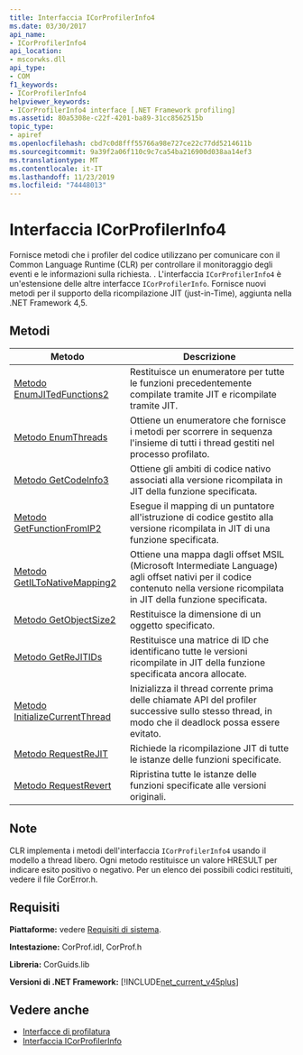 ```yaml
---
title: Interfaccia ICorProfilerInfo4
ms.date: 03/30/2017
api_name:
- ICorProfilerInfo4
api_location:
- mscorwks.dll
api_type:
- COM
f1_keywords:
- ICorProfilerInfo4
helpviewer_keywords:
- ICorProfilerInfo4 interface [.NET Framework profiling]
ms.assetid: 80a5308e-c22f-4201-ba89-31cc8562515b
topic_type:
- apiref
ms.openlocfilehash: cbd7c0d8fff55766a98e727ce22c77dd5214611b
ms.sourcegitcommit: 9a39f2a06f110c9c7ca54ba216900d038aa14ef3
ms.translationtype: MT
ms.contentlocale: it-IT
ms.lasthandoff: 11/23/2019
ms.locfileid: "74448013"
---
```

# <a name="icorprofilerinfo4-interface"></a>Interfaccia ICorProfilerInfo4
Fornisce metodi che i profiler del codice utilizzano per comunicare con il Common Language Runtime (CLR) per controllare il monitoraggio degli eventi e le informazioni sulla richiesta. . L'interfaccia `ICorProfilerInfo4` è un'estensione delle altre interfacce `ICorProfilerInfo`. Fornisce nuovi metodi per il supporto della ricompilazione JIT (just-in-Time), aggiunta nella .NET Framework 4,5.  
  
## <a name="methods"></a>Metodi  
  
|Metodo|Descrizione|  
|------------|-----------------|  
|[Metodo EnumJITedFunctions2](../../../../docs/framework/unmanaged-api/profiling/icorprofilerinfo4-enumjitedfunctions2-method.md)|Restituisce un enumeratore per tutte le funzioni precedentemente compilate tramite JIT e ricompilate tramite JIT.|  
|[Metodo EnumThreads](../../../../docs/framework/unmanaged-api/profiling/icorprofilerinfo4-enumthreads-method.md)|Ottiene un enumeratore che fornisce i metodi per scorrere in sequenza l'insieme di tutti i thread gestiti nel processo profilato.|  
|[Metodo GetCodeInfo3](../../../../docs/framework/unmanaged-api/profiling/icorprofilerinfo4-getcodeinfo3-method.md)|Ottiene gli ambiti di codice nativo associati alla versione ricompilata in JIT della funzione specificata.|  
|[Metodo GetFunctionFromIP2](../../../../docs/framework/unmanaged-api/profiling/icorprofilerinfo4-getfunctionfromip2-method.md)|Esegue il mapping di un puntatore all'istruzione di codice gestito alla versione ricompilata in JIT di una funzione specificata.|  
|[Metodo GetILToNativeMapping2](../../../../docs/framework/unmanaged-api/profiling/icorprofilerinfo4-getiltonativemapping2-method.md)|Ottiene una mappa dagli offset MSIL (Microsoft Intermediate Language) agli offset nativi per il codice contenuto nella versione ricompilata in JIT della funzione specificata.|  
|[Metodo GetObjectSize2](../../../../docs/framework/unmanaged-api/profiling/icorprofilerinfo4-getobjectsize2-method.md)|Restituisce la dimensione di un oggetto specificato.|  
|[Metodo GetReJITIDs](../../../../docs/framework/unmanaged-api/profiling/icorprofilerinfo4-getrejitids-method.md)|Restituisce una matrice di ID che identificano tutte le versioni ricompilate in JIT della funzione specificata ancora allocate.|  
|[Metodo InitializeCurrentThread ](../../../../docs/framework/unmanaged-api/profiling/icorprofilerinfo4-initializecurrentthread-method.md)|Inizializza il thread corrente prima delle chiamate API del profiler successive sullo stesso thread, in modo che il deadlock possa essere evitato.|  
|[Metodo RequestReJIT](../../../../docs/framework/unmanaged-api/profiling/icorprofilerinfo4-requestrejit-method.md)|Richiede la ricompilazione JIT di tutte le istanze delle funzioni specificate.|  
|[Metodo RequestRevert](../../../../docs/framework/unmanaged-api/profiling/icorprofilerinfo4-requestrevert-method.md)|Ripristina tutte le istanze delle funzioni specificate alle versioni originali.|  
  
## <a name="remarks"></a>Note  
 CLR implementa i metodi dell'interfaccia `ICorProfilerInfo4` usando il modello a thread libero. Ogni metodo restituisce un valore HRESULT per indicare esito positivo o negativo. Per un elenco dei possibili codici restituiti, vedere il file CorError.h.  
  
## <a name="requirements"></a>Requisiti  
 **Piattaforme:** vedere [Requisiti di sistema](../../../../docs/framework/get-started/system-requirements.md).  
  
 **Intestazione:** CorProf.idl, CorProf.h  
  
 **Libreria:** CorGuids.lib  
  
 **Versioni di .NET Framework:** [!INCLUDE[net_current_v45plus](../../../../includes/net-current-v45plus-md.md)]  
  
## <a name="see-also"></a>Vedere anche

- [Interfacce di profilatura](../../../../docs/framework/unmanaged-api/profiling/profiling-interfaces.md)
- [Interfaccia ICorProfilerInfo](../../../../docs/framework/unmanaged-api/profiling/icorprofilerinfo-interface.md)
